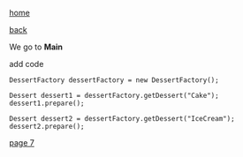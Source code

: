 [home](./page01.md)

[back](./page05.md)

We go to **Main**

add code

```
DessertFactory dessertFactory = new DessertFactory();
        
Dessert dessert1 = dessertFactory.getDessert("Cake");
dessert1.prepare();

Dessert dessert2 = dessertFactory.getDessert("IceCream");
dessert2.prepare();
```


[page 7](./page07.md)
